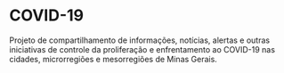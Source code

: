# COVID-19
Projeto de compartilhamento de informações, notícias, alertas e outras iniciativas de controle da proliferação e enfrentamento ao COVID-19 nas cidades, microrregiões e mesorregiões de Minas Gerais.

